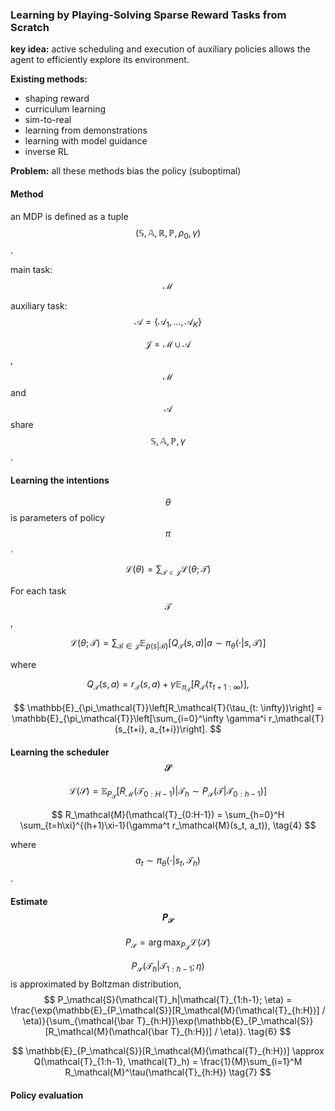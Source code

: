 ### Learning by Playing-Solving Sparse Reward Tasks from Scratch

**key idea:** active scheduling and execution of auxiliary policies allows the agent to efficiently explore its environment.

**Existing methods:**

* shaping reward
* curriculum learning
* sim-to-real
* learning from demonstrations
* learning with model guidance
* inverse RL

**Problem:**  all these methods bias the policy \(suboptimal\)

#### Method

an MDP is defined as a tuple $$(\mathbb{S}, \mathbb{A}, \mathbb{R}, \mathbb{P}, \rho_0, \gamma)$$.

main task: $$\mathcal{M}$$

auxiliary task: $$\mathcal{A} = \{\mathcal{A}_1, \dots, \mathcal{A}_K\}$$

$$\mathcal{J} = \mathcal{M} \cup \mathcal{A}$$, $$\mathcal{M}$$ and $$\mathcal{A}$$ share $$\mathbb{S}, \mathbb{A}, \mathbb{P}, \gamma$$.

#### Learning the intentions

$$\theta$$ is parameters of policy $$\pi$$.


$$
\mathcal{L}(\theta) = \sum_{\mathcal{T} \in \mathcal{J}}\mathcal{L}(\theta; \mathcal{T}) \tag{1}
$$


For each task $$\mathcal{T}$$,


$$
\mathcal{L}(\theta; \mathcal{T}) = \sum_{\mathcal{B} \in \mathcal{J}} \mathbb{E}_{p(s|\mathcal{B})}[Q_\mathcal{T}(s,a)|a \sim \pi_\theta(\cdot|s, \mathcal{T})] \tag{2}
$$


where


$$
Q_\mathcal{T}(s, a) = r_\mathcal{T}(s,a) + \gamma \mathbb{E}_{\pi_\mathcal{T}}[R_\mathcal{T}(\tau_{t+1: \infty})],
$$



$$
\mathbb{E}_{\pi_\mathcal{T}}\left[R_\mathcal{T}(\tau_{t: \infty})\right] = \mathbb{E}_{\pi_\mathcal{T}}\left[\sum_{i=0}^\infty \gamma^i r_\mathcal{T}(s_{t+i}, a_{t+i})\right].
$$


#### Learning the scheduler $$\mathcal{S}$$

$$
\mathcal{L}(\mathcal{S}) = \mathbb{E}_{P_\mathcal{S}}\left[R_\mathcal{M}(\mathcal{T}_{0:H-1})|\mathcal{T}_h \sim P_\mathcal{S}(\mathcal{T}|\mathcal{T}_{0:{h-1}})\right] \tag{3}
$$

$$
R_\mathcal{M}(\mathcal{T}_{0:H-1}) = \sum_{h=0}^H \sum_{t=h\xi}^{(h+1)\xi-1}(\gamma^t r_\mathcal{M}(s_t, a_t)), \tag{4}
$$

where $$a_t \sim \pi_\theta(\cdot|s_t, \mathcal{T}_h)$$.

#### Estimate $$P_\mathcal{S}$$

$$
P_\mathcal{S} = \arg\max_{P_\mathcal{S}} \mathcal{L}(\mathcal{S}) \tag{5}
$$

$$P_\mathcal{S}(\mathcal{T}_h|\mathcal{T}_{1:h-1}; \eta)$$ is approximated by Boltzman distribution, 
$$
P_\mathcal{S}(\mathcal{T}_h|\mathcal{T}_{1:h-1}; \eta) = \frac{\exp(\mathbb{E}_{P_\mathcal{S}}[R_\mathcal{M}(\mathcal{T}_{h:H})] / \eta)}{\sum_{\mathcal{\bar T}_{h:H}}\exp(\mathbb{E}_{P_\mathcal{S}}[R_\mathcal{M}(\mathcal{\bar T}_{h:H})] / \eta)}. \tag{6}
$$

$$
\mathbb{E}_{P_\mathcal{S}}[R_\mathcal{M}(\mathcal{T}_{h:H})] \approx Q(\mathcal{T}_{1:h-1}, \mathcal{T}_h) = \frac{1}{M}\sum_{i=1}^M R_\mathcal{M}^\tau(\mathcal{T}_{h:H}) \tag{7}
$$


#### Policy evaluation

























